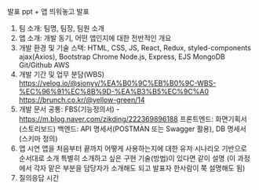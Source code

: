 발표 ppt + 앱 띄워놓고 발표

1. 팀 소개: 팀명, 팀장, 팀원 소개
2. 앱 소개: 개발 동기, 어떤 앱인지에 대한 전반적인 개요
3. 개발 환경 및 기술 스택:
HTML, CSS, JS, React, Redux, styled-components
ajax(Axios), Bootstrap
Chrome
Node.js, Express, EJS
MongoDB
Git/Github
AWS
4. 개발 기간 및 업무 분담(WBS)
https://velog.io/@sionyy/%EA%B0%9C%EB%B0%9C-WBS-%EC%96%91%EC%8B%9D-%EA%B3%B5%EC%9C%A0
https://brunch.co.kr/@yellow-green/14
5. 개발 문서
공통: FBS(기능정의서) - https://m.blog.naver.com/zikding/222369896188
프론트엔드: 화면기획서(스토리보드)
백엔드: API 명세서(POSTMAN 또는 Swagger 활용), DB 명세서(스키마 정의)
6. 앱 시연
앱을 처음부터 끝까지 어떻게 사용하는지에 대한 유저 시나리오 기반으로 순서대로 소개
특별히 소개하고 싶은 구현 기술(방법)이 있다면 같이 설명
(이 과정에서 각자 맡은 부분을 담당자가 소개해도 되고 발표자 한사람이 쭉 설명해도 됨)
7. 질의응답 시간